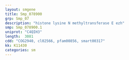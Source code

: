 ```yaml
---
layout: smgene
title: Smp_078900
grp: Smp_07
description: "histone lysine N methyltransferase E ezh"
smp: Smp_078900.1
uniprot: "C4QIH3"
length:  3081
cdd: "COG2940, cl02566, pfam00856, smart00317"
kk: K11430
categories: sm
---
```

